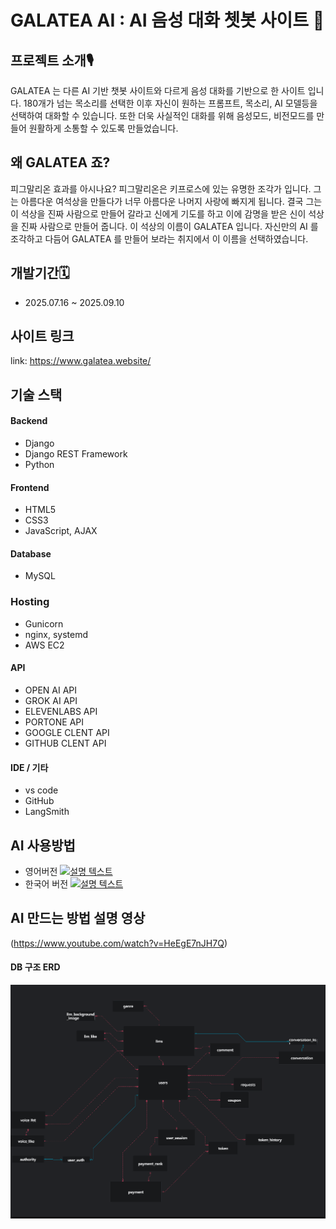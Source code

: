 # GALATEA AI : AI 음성 대화 쳇봇 사이트 🤖
## 프로젝트 소개🎙️
GALATEA 는 다른 AI 기반 챗봇 사이트와 다르게 음성 대화를 기반으로 한 사이트 입니다. 180개가 넘는 목소리를 선택한 이후 자신이 원하는 프롬프트, 목소리, AI 모델등을 선택하여 대화할 수 있습니다. 또한 더욱 사실적인 대화를 위해 음성모드, 비전모드를 만들어 원활하게 소통할 수 있도록 만들었습니다. 
## 왜 GALATEA 죠?
피그말리온 효과를 아시나요? 피그말리온은 키프로스에 있는 유명한 조각가 입니다. 그는 아름다운 여석상을 만들다가 너무 아름다운 나머지 사랑에 빠지게 됩니다. 결국 그는 이 석상을 진짜 사람으로 만들어 갈라고 신에게 기도를 하고 이에 감명을 받은 신이 석상을 진짜 사람으로 만들어 줍니다. 이 석상의 이름이 GALATEA 입니다. 자신만의 AI 를 조각하고 다듬어 GALATEA 를 만들어 보라는 취지에서 이 이름을 선택하였습니다.
## 개발기간🗓️
- 2025.07.16 ~ 2025.09.10

## 사이트 링크
link: https://www.galatea.website/

## 기술 스택
#### Backend
- Django
- Django REST Framework
- Python
#### Frontend
- HTML5
- CSS3
- JavaScript, AJAX
#### Database 
- MySQL

### Hosting
- Gunicorn
- nginx, systemd
- AWS EC2
#### API
- OPEN AI API
- GROK AI API
- ELEVENLABS API 
- PORTONE API
- GOOGLE CLENT API
- GITHUB CLENT API
#### IDE / 기타
- vs code
- GitHub
- LangSmith


## AI 사용방법
- 영어버전
[![설명 텍스트](https://img.youtube.com/vi/UeCPVia2tM8/0.jpg)](https://youtu.be/UeCPVia2tM8)
- 한국어 버전
[![설명 텍스트](https://img.youtube.com/vi/UeCPVia2tM8/0.jpg)](https://youtu.be/ZxI37zHv0hg)


## AI 만드는 방법 설명 영상
(https://www.youtube.com/watch?v=HeEgE7nJH7Q)

#### DB 구조 ERD
![스크린샷](database.png)



